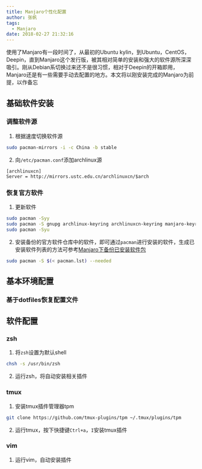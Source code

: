 ```yaml
---
title: Manjaro个性化配置
author: 张帆
tags:
  - Manjaro
date: 2018-02-27 21:32:16
---
```


使用了Manjaro有一段时间了，从最初的Ubuntu kylin，到Ubuntu，CentOS，Deepin，直到Manjaro这个发行版，被其相对简单的安装和强大的软件源所深深吸引。刚从Debian系切换过来还不是很习惯，相对于Deepin的开箱即用，Manjaro还是有一些需要手动去配置的地方。本文将以刚安装完成的Manjaro为前提，以作备忘

<!--more-->

## 基础软件安装

### 调整软件源

1. 根据速度切换软件源

 ``` bash
 sudo pacman-mirrors -i -c China -b stable
 ```

2. 向`/etc/pacman.conf`添加archlinux源

 ```
 [archlinuxcn]
 Server = http://mirrors.ustc.edu.cn/archlinuxcn/$arch
 ```

### 恢复官方软件

1. 更新软件

 ``` bash
 sudo pacman -Syy
 sudo pacman -S gnupg archlinux-keyring archlinuxcn-keyring manjaro-keyring --needed
 sudo pacman -Syu
 ```

2. 安装备份的官方软件仓库中的软件，即可通过`pacman`进行安装的软件，生成已安装软件列表的方法可参考[Manjaro下备份已安装软件包](/2018/03/02/manjaro-backup-installed-packages/)

 ``` bash
 sudo pacman -S $(< pacman.lst) --needed
 ```

## 基本环境配置

### 基于dotfiles恢复配置文件

## 软件配置

### zsh

1. 将`zsh`设置为默认shell

 ``` bash
 chsh -s /usr/bin/zsh
 ```

2. 运行zsh，将自动安装相关插件

### tmux

1. 安装tmux插件管理器tpm

 ``` bash
 git clone https://github.com/tmux-plugins/tpm ~/.tmux/plugins/tpm
 ```

2. 运行tmux，按下快捷键`Ctrl+a`，`I`安装tmux插件

### vim

1. 运行vim，自动安装插件
